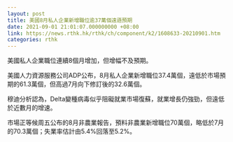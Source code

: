 ```yaml
---
layout: post
title: 美國8月私人企業新增職位逾37萬個遠遜預期
date: 2021-09-01 21:01:07.000000000 +08:00
link: https://news.rthk.hk/rthk/ch/component/k2/1608633-20210901.htm
categories: rthk
---
```


美國私人企業職位連續8個月增加，但增幅不及預期。

美國人力資源服務公司ADP公布，8月私人企業新增職位37.4萬個，遠低於市場預期的61.3萬個，但高過7月向下修訂後的32.6萬個。

穆迪分析認為，Delta變種病毒似乎阻礙就業市場復蘇，就業增長仍強勁，但遠低於近數月的增速。

市場正等候周五公布的8月非農業報告，預料非農業新增職位70萬個，略低於7月的70.3萬個；失業率估計由5.4%回落至5.2%。
